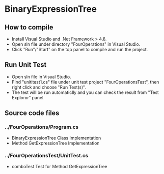 # BinaryExpressionTree

## How to compile
- Install Visual Studio and .Net Framework > 4.8. 
- Open sln file under directory "FourOperations" in Visual Studio. 
- Click "Run"/"Start" on the top panel to compile and run the project.
 

## Run Unit Test
- Open sln file in Visual Studio. 
- Find "unititest1.cs" file under unit test project "FourOperationsTest", then right click and choose "Run Test(s)".
- The test will be run automaticlly and you can check the result from "Test Exploror" panel.

## Source code files
### ../FourOperations/Program.cs 
- BinaryExpressionTree Class Implementation 
- Method GetExpressionTree Implementation
  
### ../FourOperationsTest/UnitTest.cs 
- comboTest Test for Method GetExpressionTree
